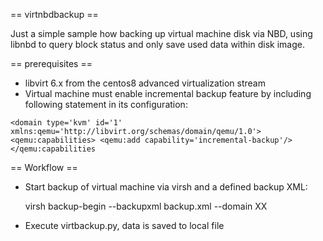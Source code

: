== virtnbdbackup ==

Just a simple sample how backing up virtual machine disk via NBD,
using libnbd to query block status and only save used data within
disk image.

== prerequisites ==

* libvirt 6.x from the centos8 advanced virtualization stream
* Virtual machine must enable incremental backup feature by
  including following statement in its configuration:
 
 ``
  <domain type='kvm' id='1' xmlns:qemu='http://libvirt.org/schemas/domain/qemu/1.0'>
    <qemu:capabilities>
    <qemu:add capability='incremental-backup'/>
  </qemu:capabilities
 ``
 
== Workflow ==

* Start backup of virtual machine via virsh and a defined
  backup XML:
  
  virsh backup-begin --backupxml backup.xml --domain XX

* Execute virtbackup.py, data is saved to local file
